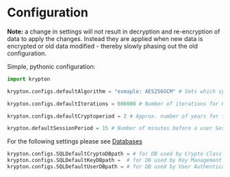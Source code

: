 # Configuration

**Note:** a change in settings will not result in decryption and re-encryption of data to apply the changes. Instead they are applied when new data is encrypted or old data modified - thereby slowly phasing out the old configuration.

Simple, pythonic configuration:

```python
import krypton

krypton.configs.defaultAlgorithm = "exmaple: AES256GCM" # Sets which symmetric cipher to use (currently only AES256GCM is supported)

krypton.configs.defaultIterations = 600000 # Number of iterations for PBKDF2

krypton.configs.defaultCryptoperiod = 2 # Approx. number of years for the cryptoperiod of a key

krypton.defaultSessionPeriod = 15 # Number of minutes before a user Session is destroyed.
```

For the following settings please see [Databases](README-DATABASES.md)

```python
krypton.configs.SQLDefaultCryptoDBpath = # for DB used by Crypto Class
krypton.configs.SQLDefaultKeyDBpath =  # for DB used by Key Management System (you most likely don't need this)
krypton.configs.SQLDefaultUserDBpath = # for DB used by User Authentication System
```
